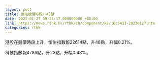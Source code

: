 ```yaml
---
layout: post
title: 恒指競價時段升48點
date: 2023-01-27 09:25:17.000000000 +08:00
link: https://news.rthk.hk/rthk/ch/component/k2/1685411-20230127.htm
categories: rthk
---
```


港股在競價時段上升，恒生指數報22614點，升48點，升幅0.21%。

科技指數報4786點，升23點，升幅0.48%。
